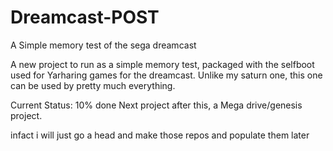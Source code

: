 # Dreamcast-POST
A Simple memory test of the sega dreamcast 

A new project to run as a simple memory test, packaged with the selfboot used for Yarharing games for the dreamcast. 
Unlike my saturn one, this one can be used by pretty much everything. 

Current Status: 10% done 
Next project after this, a Mega drive/genesis project.

infact i will just go a head and make those repos and populate them later 
